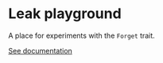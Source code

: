# Leak playground

A place for experiments with the `Forget` trait.

[See documentation](https://zetanumbers.github.io/leak-playground/leak_playground_std/)
